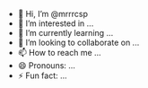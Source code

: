 - 👋 Hi, I’m @mrrrcsp
- 👀 I’m interested in ...
- 🌱 I’m currently learning ...
- 💞️ I’m looking to collaborate on ...
- 📫 How to reach me ...
- 😄 Pronouns: ...
- ⚡ Fun fact: ...

<!---
mrrrcsp/mrrrcsp is a ✨ special ✨ repository because its `README.md` (this file) appears on your GitHub profile.
You can click the Preview link to take a look at your changes.
--->
